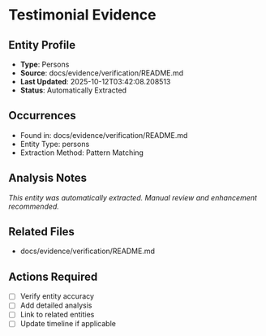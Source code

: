 # Testimonial Evidence

## Entity Profile
- **Type**: Persons
- **Source**: docs/evidence/verification/README.md
- **Last Updated**: 2025-10-12T03:42:08.208513
- **Status**: Automatically Extracted

## Occurrences
- Found in: docs/evidence/verification/README.md
- Entity Type: persons
- Extraction Method: Pattern Matching

## Analysis Notes
*This entity was automatically extracted. Manual review and enhancement recommended.*

## Related Files
- docs/evidence/verification/README.md

## Actions Required
- [ ] Verify entity accuracy
- [ ] Add detailed analysis
- [ ] Link to related entities
- [ ] Update timeline if applicable
